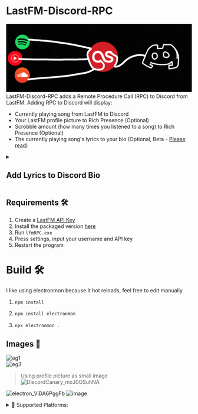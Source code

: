 # LastFM-Discord-RPC
![logo](assets/logo.png)<br />
LastFM-Discord-RPC adds a Remote Procedure Call (RPC) to Discord from LastFM.
Adding RPC to Discord will display:<br />
* Currently playing song from LastFM to Discord
* Your LastFM profile picture to Rich Presence (Optional)
* Scrobble amount (how many times you listened to a song) to Rich Presence (Optional)
* The currently playing song's lyrics to your bio (Optional, Beta -  [Please read](#lyrics))


<details>
<summary><a name="lyrics"></a><H2>Add Lyrics to Discord Bio</H2></summary>
To add Lyrics:

1. Go to Discord (https://discord.com/) and select **Login**. 
2. Enter your Email or phone number and password.
3. After logging in, select the Gear Icon (**User Settings**) on the lower-left corner of Discord.
4. Go to **User Settings > Profiles > About Me**.
5. Right-click in the About Me text-box and select **Inspect**
6. A panel opens in your browser:<br/>
     * For Microsoft Edge, select Network Icon.<br/>
     * For Google Chrome and FireFox, select Network tab.</br>
8. Edit your bio and select **Save Changes**.
9. A event called "Profile" should now be in the network section, right click it and copy as cCurl (Bash) 
10. Paste it into https://curlconverter.com/python/ 
11. Open lyricsBoy.py and paste the output of curlconverter into the cookies and headers section

</details>
   
## Requirements 🛠️
1. Create a [LastFM API Key](https://www.last.fm/api/account/create)
2. Install the packaged version [here](https://github.com/chubbyyb/LastFM-Discord-RPC/releases/tag/v0.2)
3. Run ``lfmRPC.exe``
4. Press settings, input your username and API key
5. Restart the program

# Build 🛠️
I like using electronmon because it hot reloads, feel free to edit manually
1. ```bash
   npm install
   ```
2. ```bash
   npm install electronmon
   ```
3. ```
   npx electronmon .
   ```
   
 
## Images 🎵
![eg1](assets/eg1.png)<br />
![eg3](assets/eg3.png)<br />
> Using profile picture as small image<br />
![DiscordCanary_mxJ0OSuhNA](https://github.com/chubbyyb/LastFM-Discord-RPC/assets/79348344/e65be998-42d9-4132-a630-f587ed5f0b64)<br />

![electron_ViDA6PggFb](https://github.com/chubbyyb/LastFM-Discord-RPC/assets/79348344/b574a340-135f-44d0-93e8-a9b014021057)
![image](https://github.com/chubbyyb/LastFM-Discord-RPC/assets/79348344/fc20e5f6-0d4a-4447-8ce6-78b12e319517)



<details>
<summary>💽 Supported Platforms:</summary>
<ul>
<li>Anything that scrobbles to LastFM is supported</li>
<li>This extension scrobbles most of the major streaming platforms: https://chrome.google.com/webstore/detail/web-scrobbler/hhinaapppaileiechjoiifaancjggfjm</li>
</ul>
</details>

